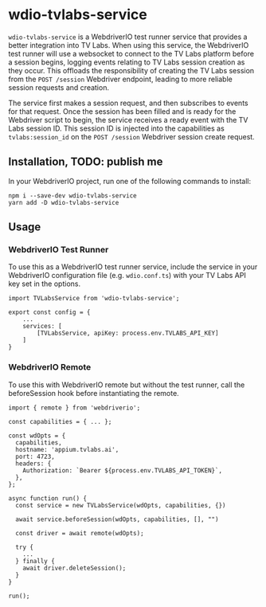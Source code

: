 # wdio-tvlabs-service

`wdio-tvlabs-service` is a WebdriverIO test runner service that provides a better integration into TV Labs. When using this service, the WebdriverIO test runner will use a websocket to connect to the TV Labs platform before a session begins, logging events relating to TV Labs session creation as they occur. This offloads the responsibility of creating the TV Labs session from the `POST /session` Webdriver endpoint, leading to more reliable session requests and creation.

The service first makes a session request, and then subscribes to events for that request. Once the session has been filled and is ready for the Webdriver script to begin, the service receives a ready event with the TV Labs session ID. This session ID is injected into the capabilities as `tvlabs:session_id` on the `POST /session` Webdriver session create request.

## Installation, TODO: publish me

In your WebdriverIO project, run one of the following commands to install:

```
npm i --save-dev wdio-tvlabs-service
yarn add -D wdio-tvlabs-service
```

## Usage

### WebdriverIO Test Runner

To use this as a WebdriverIO test runner service, include the service in your WebdriverIO configuration file (e.g. `wdio.conf.ts`) with your TV Labs API key set in the options.

```
import TVLabsService from 'wdio-tvlabs-service';

export const config = {
    ...
    services: [
        [TVLabsService, apiKey: process.env.TVLABS_API_KEY]
    ]
}
```

### WebdriverIO Remote

To use this with WebdriverIO remote but without the test runner, call the beforeSession hook before instantiating the remote.

```
import { remote } from 'webdriverio';

const capabilities = { ... };

const wdOpts = {
  capabilities,
  hostname: 'appium.tvlabs.ai',
  port: 4723,
  headers: {
    Authorization: `Bearer ${process.env.TVLABS_API_TOKEN}`,
  },
};

async function run() {
  const service = new TVLabsService(wdOpts, capabilities, {})

  await service.beforeSession(wdOpts, capabilities, [], "")

  const driver = await remote(wdOpts);

  try {
    ...
  } finally {
    await driver.deleteSession();
  }
}

run();
```
